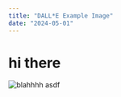 ```yaml
---
title: "DALL*E Example Image"
date: "2024-05-01"
---
```


# hi there

![blahhhh](/my-cool-post/asdf.png)
asdf

